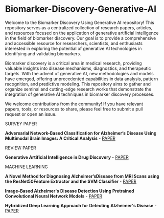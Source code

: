 # Biomarker-Discovery-Generative-AI
Welcome to the Biomarker Discovery Using Generative AI repository! This repository serves as a centralized collection of research papers, articles, and resources focused on the application of generative artificial intelligence in the field of biomarker discovery. Our goal is to provide a comprehensive and accessible resource for researchers, scientists, and enthusiasts interested in exploring the potential of generative AI technologies in identifying and validating biomarkers.

Biomarker discovery is a critical area in medical research, providing valuable insights into disease mechanisms, diagnostics, and therapeutic targets. With the advent of generative AI, new methodologies and models have emerged, offering unprecedented capabilities in data analysis, pattern recognition, and predictive modeling. This repository aims to gather and organize seminal and cutting-edge research works that demonstrate the integration of generative AI techniques in biomarker discovery processes.

We welcome contributions from the community! If you have relevant papers, tools, or resources to share, please feel free to submit a pull request or open an issue.

SURVEY PAPER

**Adversarial Network-Based Classification for Alzheimer’s Disease Using Multimodal Brain Images: A Critical Analysis** - [PAPER](https://ieeexplore.ieee.org/stamp/stamp.jsp?tp=&arnumber=10480434)

REVIEW PAPER

**Generative Artificial Intelligence in Drug Discovery** - [PAPER](https://www.researchgate.net/publication/379828997_Generative_Artificial_Intelligence_in_Drug_Discovery)


MACHINE LEARNING 

**A Novel Method for Diagnosing Alzheimer’sDisease from MRI Scans using the ResNet50Feature Extractor and the SVM Classifier** - [PAPER](https://www.researchgate.net/publication/372076775_A_Novel_Method_for_Diagnosing_Alzheimer%27s_Disease_from_MRI_Scans_using_the_ResNet50_Feature_Extractor_and_the_SVM_Classifier)

**Image-Based Alzheimer's Disease Detection Using Pretrained Convolutional Neural Network Models** - [PAPER](https://thescipub.com/abstract/10.3844/jcssp.2023.877.887)

**Hybridized Deep Learning Approach for Detecting Alzheimer's Disease** - [PAPER](https://www.ncbi.nlm.nih.gov/pmc/articles/PMC9855764/pdf/biomedicines-11-00149.pdf)
